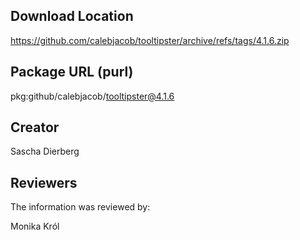 ## Download Location

https://github.com/calebjacob/tooltipster/archive/refs/tags/4.1.6.zip 

## Package URL (purl)

pkg:github/calebjacob/tooltipster@4.1.6

## Creator

Sascha Dierberg

## Reviewers

The information was reviewed by:

Monika Król
